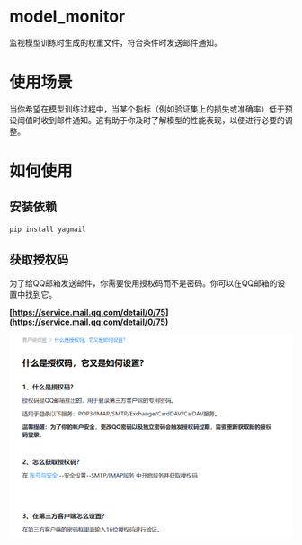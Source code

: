 # model_monitor
监视模型训练时生成的权重文件，符合条件时发送邮件通知。
# 使用场景
当你希望在模型训练过程中，当某个指标（例如验证集上的损失或准确率）低于预设阈值时收到邮件通知。这有助于你及时了解模型的性能表现，以便进行必要的调整。
# 如何使用
## 安装依赖
```bash
pip install yagmail
```

## 获取授权码
为了给QQ邮箱发送邮件，你需要使用授权码而不是密码。你可以在QQ邮箱的设置中找到它。

**[https://service.mail.qq.com/detail/0/75](https://service.mail.qq.com/detail/0/75)**

![Alt text](img/1.jpg)
